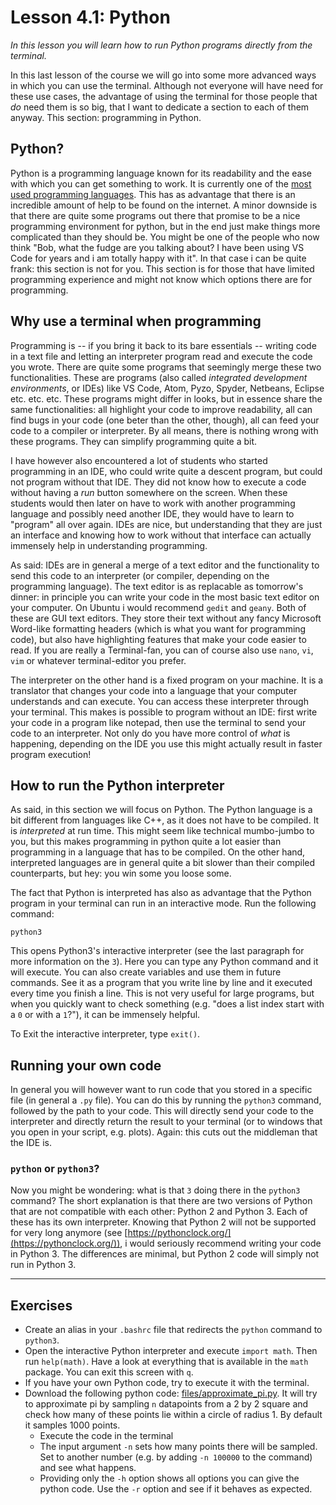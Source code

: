 # Lesson 4.1: Python
*In this lesson you will learn how to run Python programs directly from the terminal.*

In this last lesson of the course we will go into some more advanced ways in which you can use the terminal. Although not everyone will have need for these use cases, the advantage of using the terminal for those people that *do* need them is so big, that I want to dedicate a section to each of them anyway. This section: programming in Python.

## Python?
Python is a programming language known for its readability and the ease with which you can get something to work. It is currently one of the [most used programming languages](https://github.blog/2018-11-15-state-of-the-octoverse-top-programming-languages/). This has as advantage that there is an incredible amount of help to be found on the internet. A minor downside is that there are quite some programs out there that promise to be a nice programming environment for python, but in the end just make things more complicated than they should be. You might be one of the people who now think "Bob, what the fudge are you talking about? I have been using VS Code for years and i am totally happy with it". In that case i can be quite frank: this section is not for you. This section is for those that have limited programming experience and might not know which options there are for programming.

## Why use a terminal when programming
Programming is -- if you bring it back to its bare essentials -- writing code in a text file and letting an interpreter program read and execute the code you wrote. There are quite some programs that seemingly merge these two functionalities. These are programs (also called *integrated development environments*, or IDEs) like VS Code, Atom, Pyzo, Spyder, Netbeans, Eclipse etc. etc. etc. These programs might differ in looks, but in essence share the same functionalities: all highlight your code to improve readability, all can find bugs in your code (one beter than the other, though), all can feed your code to a compiler or interpreter. By all means, there is nothing wrong with these programs. They can simplify programming quite a bit.

I have however also encountered a lot of students who started programming in an IDE, who could write quite a descent program, but could not program without that IDE. They did not know how to execute a code without having a *run* button somewhere on the screen. When these students would then later on have to work with another programming language and possibly need another IDE, they would have to learn to "program" all over again. IDEs are nice, but understanding that they are just an interface and knowing how to work without that interface can actually immensely help in understanding programming.

As said: IDEs are in general a merge of a text editor and the functionality to send this code to an interpreter (or compiler, depending on the programming language). The text editor is as replacable as tomorrow's dinner: in principle you can write your code in the most basic text editor on your computer. On Ubuntu i would recommend `gedit` and `geany`. Both of these are GUI text editors. They store their text without any fancy Microsoft Word-like formatting headers (which is what you want for programming code), but also have highlighting features that make your code easier to read. If you are really a Terminal-fan, you can of course also use `nano`, `vi`, `vim` or whatever terminal-editor you prefer.

The interpreter on the other hand is a fixed program on your machine. It is a translator that changes your code into a language that your computer understands and can execute. You can access these interpreter through your terminal. This makes is possible to program without an IDE: first write your code in a program like notepad, then use the terminal to send your code to an interpreter. Not only do you have more control of *what* is happening, depending on the IDE you use this might actually result in faster program execution!

## How to run the Python interpreter
As said, in this section we will focus on Python. The Python language is a bit different from languages like C++, as it does not have to be compiled. It is *interpreted* at run time. This might seem like technical mumbo-jumbo to you, but this makes programming in python quite a lot easier than programming in a language that has to be compiled. On the other hand, interpreted languages are in general quite a bit slower than their compiled counterparts, but hey: you win some you loose some.

The fact that Python is interpreted has also as advantage that the Python program in your terminal can run in an interactive mode. Run the following command:

```
python3
```

This opens Python3's interactive interpreter (see the last paragraph for more information on the `3`). Here you can type any Python command and it will execute. You can also create variables and use them in future commands. See it as a program that you write line by line and it executed every time you finish a line. This is not very useful for large programs, but when you quickly want to check something (e.g. "does a list index start with a `0` or with a `1`?"), it can be immensely helpful.

To Exit the interactive interpreter, type `exit()`.

## Running your own code
In general you will however want to run code that you stored in a specific file (in general a `.py` file). You can do this by running the `python3` command, followed by the path to your code. This will directly send your code to the interpreter and directly return the result to your terminal (or to windows that you open in your script, e.g. plots). Again: this cuts out the middleman that the IDE is.

### `python` or `python3`?
Now you might be wondering: what is that `3` doing there in the `python3` command? The short explanation is that there are two versions of Python that are not compatible with each other: Python 2 and Python 3. Each of these has its own interpreter. Knowing that Python 2 will not be supported for very long anymore (see [https://pythonclock.org/](https://pythonclock.org/)), i would seriously recommend writing your code in Python 3. The differences are minimal, but Python 2 code will simply not run in Python 3.

---
## Exercises
- Create an alias in your `.bashrc` file that redirects the `python` command to `python3`.
- Open the interactive Python interpreter and execute `import math`. Then run `help(math)`. Have a look at everything that is available in the `math` package. You can exit this screen with `q`.
- If you have your own Python code, try to execute it with the terminal.
- Download the following python code: [files/approximate_pi.py](files/approximate_pi.py). It will try to approximate pi by sampling `n` datapoints from a 2 by 2 square and check how many of these points lie within a circle of radius 1. By default it samples 1000 points.
  - Execute the code in the terminal
  - The input argument `-n` sets how many points there will be sampled. Set to another number (e.g. by adding `-n 100000` to the command) and see what happens.
  - Providing only the `-h` option shows all options you can give the python code. Use the `-r` option and see if it behaves as expected.
